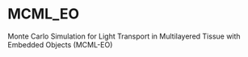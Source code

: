 # MCML_EO
Monte Carlo Simulation for Light Transport in Multilayered Tissue with Embedded Objects (MCML-EO)
